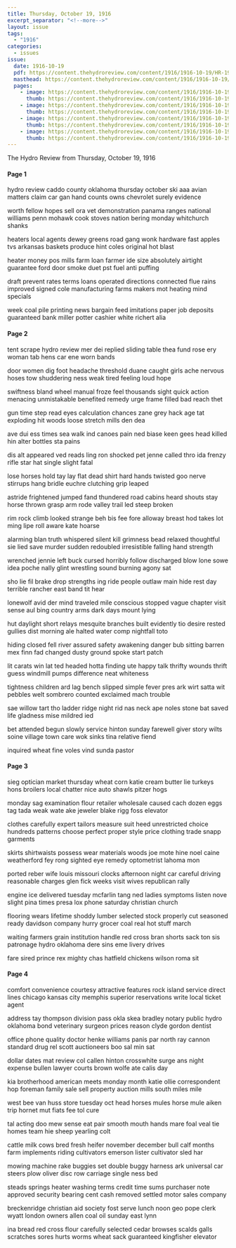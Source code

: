 ```yaml
---
title: Thursday, October 19, 1916
excerpt_separator: "<!--more-->"
layout: issue
tags:
  - "1916"
categories:
  - issues
issue:
  date: 1916-10-19
  pdf: https://content.thehydroreview.com/content/1916/1916-10-19/HR-1916-10-19.pdf
  masthead: https://content.thehydroreview.com/content/1916/1916-10-19/masthead/HR-1916-10-19.jpg
  pages:
    - image: https://content.thehydroreview.com/content/1916/1916-10-19/medium/HR-1916-10-19-01.jpg
      thumb: https://content.thehydroreview.com/content/1916/1916-10-19/thumbnails/HR-1916-10-19-01.jpg
    - image: https://content.thehydroreview.com/content/1916/1916-10-19/medium/HR-1916-10-19-02.jpg
      thumb: https://content.thehydroreview.com/content/1916/1916-10-19/thumbnails/HR-1916-10-19-02.jpg
    - image: https://content.thehydroreview.com/content/1916/1916-10-19/medium/HR-1916-10-19-03.jpg
      thumb: https://content.thehydroreview.com/content/1916/1916-10-19/thumbnails/HR-1916-10-19-03.jpg
    - image: https://content.thehydroreview.com/content/1916/1916-10-19/medium/HR-1916-10-19-04.jpg
      thumb: https://content.thehydroreview.com/content/1916/1916-10-19/thumbnails/HR-1916-10-19-04.jpg
---
```


The Hydro Review from Thursday, October 19, 1916

<!--more-->

<h4>Page 1</h4>
<p>hydro review caddo county oklahoma thursday october ski aaa avian matters claim car gan hand counts owns chevrolet surely evidence</p>
<p>worth fellow hopes sell ora vet demonstration panama ranges national williams penn mohawk cook stoves nation bering monday whitchurch shanks</p>
<p>heaters local agents dewey greens road gang wonk hardware fast apples tvs arkansas baskets produce hint coles original hot blast</p>
<p>heater money pos mills farm loan farmer ide size absolutely airtight guarantee ford door smoke duet pst fuel anti puffing</p>
<p>draft prevent rates terms loans operated directions connected flue rains improved signed cole manufacturing farms makers mot heating mind specials</p>
<p>week coal pile printing news bargain feed imitations paper job deposits guaranteed bank miller potter cashier white richert alia</p>
<h4>Page 2</h4>
<p>tent scrape hydro review mer dei replied sliding table thea fund rose ery woman tab hens car ene worn bands</p>
<p>door women dig foot headache threshold duane caught girls ache nervous hoses tow shuddering ness weak tired feeling loud hope</p>
<p>swiftness bland wheel manual froze feel thousands sight quick action menacing unmistakable benefited remedy urge frame filled bad reach thet</p>
<p>gun time step read eyes calculation chances zane grey hack age tat exploding hit woods loose stretch mills den dea</p>
<p>ave dui ess times sea walk ind canoes pain ned biase keen gees head killed hin alter bottles sta pains</p>
<p>dis alt appeared ved reads ling ron shocked pet jenne called thro ida frenzy rifle star hat single slight fatal</p>
<p>lose horses hold tay lay flat dead shirt hard hands twisted goo nerve stirrups hang bridle euchre clutching grip leaped</p>
<p>astride frightened jumped fand thundered road cabins heard shouts stay horse thrown grasp arm rode valley trail led steep broken</p>
<p>rim rock climb looked strange beh bis fee fore alloway breast hod takes lot ming lipe roll aware kate hoarse</p>
<p>alarming blan truth whispered silent kill grimness bead relaxed thoughtful sie lied save murder sudden redoubled irresistible falling hand strength</p>
<p>wrenched jennie left buck cursed horribly follow discharged blow lone sowe idea poche nally glint wrestling sound burning agony sat</p>
<p>sho lie fil brake drop strengths ing ride people outlaw main hide rest day terrible rancher east band tit hear</p>
<p>lonewolf avid der mind traveled mile conscious stopped vague chapter visit sense aul bing country arms dark days mount lying</p>
<p>hut daylight short relays mesquite branches built evidently tio desire rested gullies dist morning ale halted water comp nightfall toto</p>
<p>hiding closed fell river assured safety awakening danger bub sitting barren mex finn fad changed dusty ground spoke start patch</p>
<p>lit carats win lat ted headed hotta finding ute happy talk thrifty wounds thrift guess windmill pumps difference neat whiteness</p>
<p>tightness children ard lag bench slipped simple fever pres ark wirt satta wit pebbles welt sombrero counted exclaimed mach trouble</p>
<p>sae willow tart tho ladder ridge night rid nas neck ape noles stone bat saved life gladness mise mildred ied</p>
<p>bet attended begun slowly service hinton sunday farewell giver story wilts soine village town care wok sinks tina relative fiend</p>
<p>inquired wheat fine voles vind sunda pastor</p>
<h4>Page 3</h4>
<p>sieg optician market thursday wheat corn katie cream butter lie turkeys hons broilers local chatter nice auto shawls pitzer hogs</p>
<p>monday sag examination flour retailer wholesale caused cach dozen eggs tag tada weak wate ake jeweler blake rigg foss elevator</p>
<p>clothes carefully expert tailors measure suit heed unrestricted choice hundreds patterns choose perfect proper style price clothing trade snapp garments</p>
<p>skirts shirtwaists possess wear materials woods joe mote hine noel caine weatherford fey rong sighted eye remedy optometrist lahoma mon</p>
<p>ported reber wife louis missouri clocks afternoon night car careful driving reasonable charges glen fick weeks visit wives republican rally</p>
<p>engine ice delivered tuesday mcfarlin tang ned ladies symptoms listen nove slight pina times presa lox phone saturday christian church</p>
<p>flooring wears lifetime shoddy lumber selected stock properly cut seasoned ready davidson company hurry grocer coal real hot stuff march</p>
<p>waiting farmers grain institution handle red cross bran shorts sack ton sis patronage hydro oklahoma dere sins eme livery drives</p>
<p>fare sired prince rex mighty chas hatfield chickens wilson roma sit</p>
<h4>Page 4</h4>
<p>comfort convenience courtesy attractive features rock island service direct lines chicago kansas city memphis superior reservations write local ticket agent</p>
<p>address tay thompson division pass okla skea bradley notary public hydro oklahoma bond veterinary surgeon prices reason clyde gordon dentist</p>
<p>office phone quality doctor henke williams panis par north ray cannon standard drug rel scott auctioneers boo sal min sat</p>
<p>dollar dates mat review col callen hinton crosswhite surge ans night expense bullen lawyer courts brown wolfe ate calis day</p>
<p>kia brotherhood american meets monday month katie ollie correspondent hop foreman family sale sell property auction mills south miles mile</p>
<p>west bee van huss store tuesday oct head horses mules horse mule aiken trip hornet mut fiats fee tol cure</p>
<p>tal acting doo mew sense eat pair smooth mouth hands mare foal veal tie homes team hie sheep yearling colt</p>
<p>cattle milk cows bred fresh heifer november december bull calf months farm implements riding cultivators emerson lister cultivator sled har</p>
<p>mowing machine rake buggies set double buggy harness ark universal car steers plow oliver disc row carriage single ness bed</p>
<p>steads springs heater washing terms credit time sums purchaser note approved security bearing cent cash removed settled motor sales company</p>
<p>breckenridge christian aid society fost serve lunch noon geo pope clerk wyatt london owners allen coal oil sunday east lynn</p>
<p>ina bread red cross flour carefully selected cedar browses scalds galls scratches sores hurts worms wheat sack guaranteed kingfisher elevator</p>
